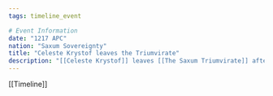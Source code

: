 ```yaml
---
tags: timeline_event

# Event Information
date: "1217 APC"
nation: "Saxum Sovereignty"
title: "Celeste Krystof leaves the Triumvirate"
description: "[[Celeste Krystof]] leaves [[The Saxum Triumvirate]] after passing away"
---
```

[[Timeline]]